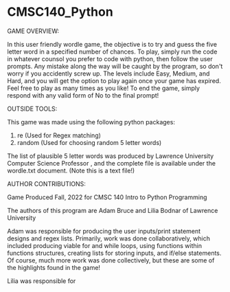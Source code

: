 # CMSC140_Python

GAME OVERVIEW:

In this user friendly wordle game, the objective is to try and guess the five letter word in a specified number of chances. 
To play, simply run the code in whatever counsol you prefer to code with python, then follow the user prompts. Any mistake along the way will be caught by the program, so don't worry if you accidently screw up. 
The levels include Easy, Medium, and Hard, and you will get the option to play again once your game has expired. Feel free to play as many times as you like! To end the game, simply respond with any valid form of No to the final prompt!

OUTSIDE TOOLS:

This game was made using the following python packages: 
1. re (Used for Regex matching)
2. random (Used for choosing random 5 letter words)

The list of plausible 5 letter words was produced by Lawrence University Computer Science Professor 
, and the complete file is available under the wordle.txt document. (Note this is a text file!)

AUTHOR CONTRIBUTIONS:

Game Produced Fall, 2022 for CMSC 140 Intro to Python Programming

The authors of this program are Adam Bruce and Lilia Bodnar of Lawrence University

Adam was responsible for producing the user inputs/print statement designs and regex lists. Primarily, work was done collaboratively, which included producing viable for and while loops, using functions within functions structures, creating lists for storing inputs, and if/else statements. Of course, much more work was done collectively, but these are some of the highlights found in the game!

Lilia was responsible for 
